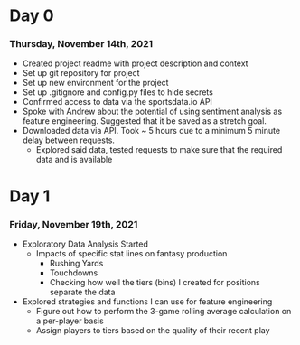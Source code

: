 # Day 0
### Thursday, November 14th, 2021

* Created project readme with project description and context
* Set up git repository for project
* Set up new environment for the project
* Set up .gitignore and config.py files to hide secrets
* Confirmed access to data via the sportsdata.io API
* Spoke with Andrew about the potential of using sentiment analysis as feature engineering.  Suggested that it be saved as a stretch goal.
* Downloaded data via API.  Took ~ 5 hours due to a minimum 5 minute delay between requests.
    * Explored said data, tested requests to make sure that the required data and is available
    
# Day 1
### Friday, November 19th, 2021

* Exploratory Data Analysis Started
    * Impacts of specific stat lines on fantasy production
        * Rushing Yards
        * Touchdowns
        * Checking how well the tiers (bins) I created for positions separate the data
* Explored strategies and functions I can use for feature engineering
    * Figure out how to perform the 3-game rolling average calculation on a per-player basis
    * Assign players to tiers based on the quality of their recent play
        
